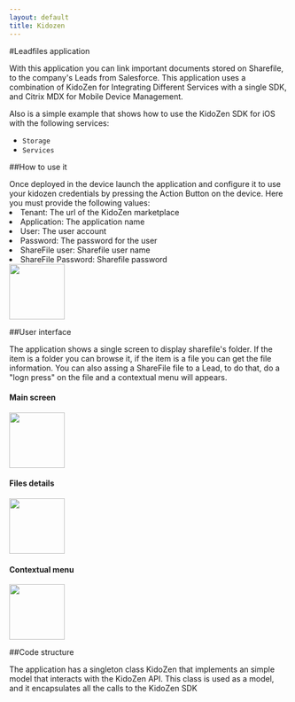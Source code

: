 ```yaml
---
layout: default
title: Kidozen
---
```


#Leadfiles application

With this application you can link important documents stored on Sharefile, to the company's Leads from Salesforce.
This application uses a combination of KidoZen for Integrating Different Services with a single SDK, and Citrix MDX for Mobile Device Management.

Also is a simple example that shows how to use the KidoZen SDK for iOS with the following services:

- `Storage`
- `Services`

##How to use it

<div class="row">
	<div class="span3">
		<div class="well">
			Once deployed in the device launch the application and configure it to use your kidozen credentials by pressing the Action Button on the device. Here you must provide the following values:
		</div>
	</div>
	<div class="span4">
		<div class="well">
			<li>Tenant: The url of the KidoZen marketplace</li>
			<li>Application: The application name</li>
			<li>User: The user account</li>
			<li>Password: The password for the user</li>
			<li>ShareFile user: Sharefile user name</li>
			<li>ShareFile Password: Sharefile password</li>
		</div>
	</div>
	<div class="span2">
		<div class="well">
			<a href="img/demo-config-screenshot.png"><img src="img/demo-config-screenshot.png" height="100" width="100"></a>
		</div>
	</div>
</div>

##User interface

The application shows a single screen to display sharefile's folder. If the item is a folder you can browse it, if the item is a file you can get the file information.
You can also assing a ShareFile file to a Lead, to do that, do a "logn press" on the file and a contextual menu will appears. 
<div class="row">
	<div class="span3">
		<div class="well">
			<h4>Main screen</h4>
			<a href="img/demo-main-screenshot.png"><img src="img/demo-main-screenshot.png" height="100" width="100"></a>
		</div>
	</div>
	<div class="span3">
		<div class="well">
			<h4>Files details</h4>
			<a href="img/demo-files-screenshot.png"><img src="img/demo-files-screenshot.png" height="100" width="100"></a>
		</div>
	</div>
	<div class="span3">
		<div class="well">
			<h4>Contextual menu</h4>
			<a href="img/demo-change-config.png"><img src="img/demo-menu.png" height="100" width="100"></a>
		</div>
	</div>
</div>

##Code structure

The application has a singleton class KidoZen that implements an simple model that interacts with the KidoZen API. This class is used as a model, and it encapsulates all the calls to the KidoZen SDK 




